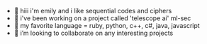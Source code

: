 - 👋 hiii i'm emily and i like sequential codes and ciphers
- 👀 i've been working on a project called 'telescope ai' ml-sec
- 🌱 my favorite language = ruby, python, c++, c#, java, javascript
- 💞️ i’m looking to collaborate on any interesting projects

<!--- thank you for reading this --->
